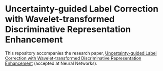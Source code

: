 # Uncertainty-guided Label Correction with Wavelet-transformed Discriminative Representation Enhancement
This repository accompanies the research paper, [Uncertainty-guided Label Correction with Wavelet-transformed Discriminative Representation Enhancement](https://www.sciencedirect.com/science/article/abs/pii/S0893608024003071) (accepted at Neural Networks).